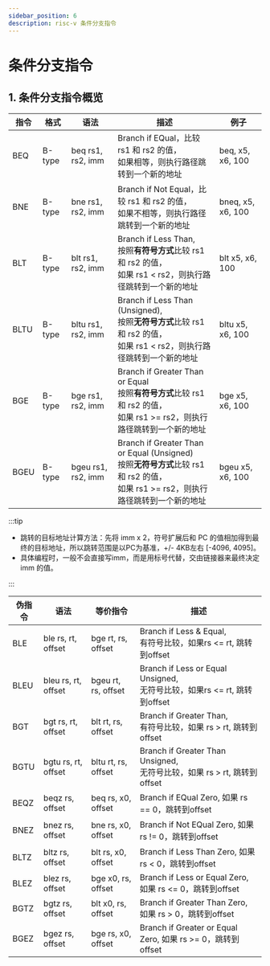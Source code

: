 ```yaml
---
sidebar_position: 6
description: risc-v 条件分支指令
---
```




# 条件分支指令

## 1. 条件分支指令概览

| 指令 | 格式   | 语法               | 描述                                                         | 例子              |
| ---- | ------ | ------------------ | ------------------------------------------------------------ | ----------------- |
| BEQ  | B-type | beq rs1, rs2, imm  | Branch if EQual，比较 rs1 和 rs2 的值，<br/>如果相等，则执行路径跳转到一个新的地址 | beq, x5, x6, 100  |
| BNE  | B-type | bne rs1, rs2, imm  | Branch if Not Equal，比较 rs1 和 rs2 的值，<br/>如果不相等，则执行路径跳转到一个新的地址 | bneq, x5, x6, 100 |
| BLT  | B-type | blt rs1, rs2, imm  | Branch if Less Than,<br/>按照**有符号方式**比较 rs1 和 rs2 的值，<br/>如果 rs1 < rs2，则执行路径跳转到一个新的地址 | blt x5, x6, 100   |
| BLTU | B-type | bltu rs1, rs2, imm | Branch if Less Than (Unsigned),<br/>按照**无符号方式**比较 rs1 和 rs2 的值，<br/>如果 rs1 < rs2，则执行路径跳转到一个新的地址 | bltu x5, x6, 100  |
| BGE  | B-type | bge rs1, rs2, imm  | Branch if Greater Than or Equal<br/>按照**有符号方式**比较 rs1 和 rs2 的值，<br/>如果 rs1 >= rs2，则执行路径跳转到一个新的地址 | bge x5, x6, 100   |
| BGEU | B-type | bgeu rs1, rs2, imm | Branch if Greater Than or Equal (Unsigned)<br/>按照**无符号方式**比较 rs1 和 rs2 的值，<br/>如果 rs1 >= rs2，则执行路径跳转到一个新的地址 | bgeu x5, x6, 100  |

:::tip

- 跳转的目标地址计算方法：先将 imm x 2，符号扩展后和 PC 的值相加得到最终的目标地址，所以跳转范围是以PC为基准，+/- 4KB左右 [-4096, 4095]。
- 具体编程时，一般不会直接写imm，而是用标号代替，交由链接器来最终决定 imm 的值。

:::



| 伪指令 | 语法                | 等价指令            | 描述                                                         |
| ------ | ------------------- | ------------------- | ------------------------------------------------------------ |
| BLE    | ble rs, rt, offset  | bge rt, rs, offset  | Branch if Less & Equal, <br/>有符号比较，如果rs <= rt, 跳转到offset |
| BLEU   | bleu rs, rt, offset | bgeu rt, rs, offset | Branch if Less or Equal Unsigned,<br/>无符号比较，如果rs <= rt, 跳转到offset |
| BGT    | bgt rs, rt, offset  | blt rt, rs, offset  | Branch if Greater Than, <br/>有符号比较，如果 rs > rt, 跳转到 offset |
| BGTU   | bgtu rs, rt, offset | bltu rt, rs, offset | Branch if Greater Than Unsigned, <br/>无符号比较，如果 rs > rt, 跳转到 offset |
| BEQZ   | beqz rs, offset     | beq rs, x0, offset  | Branch if EQual Zero, 如果 rs == 0，跳转到offset             |
| BNEZ   | bnez rs, offset     | bne rs, x0, offset  | Branch if  Not EQual Zero, 如果 rs != 0，跳转到offset        |
| BLTZ   | bltz rs, offset     | blt rs, x0, offset  | Branch if Less Than Zero, 如果 rs < 0，跳转到offset          |
| BLEZ   | blez rs, offset     | bge x0, rs, offset  | Branch if Less or Equal Zero, 如果 rs <= 0，跳转到offset     |
| BGTZ   | bgtz rs, offset     | blt x0, rs, offset  | Branch if Greater Than Zero, 如果 rs > 0，跳转到offset       |
| BGEZ   | bgez rs, offset     | bge rs, x0, offset  | Branch if Greater or Equal Zero, 如果 rs >= 0，跳转到offset  |
